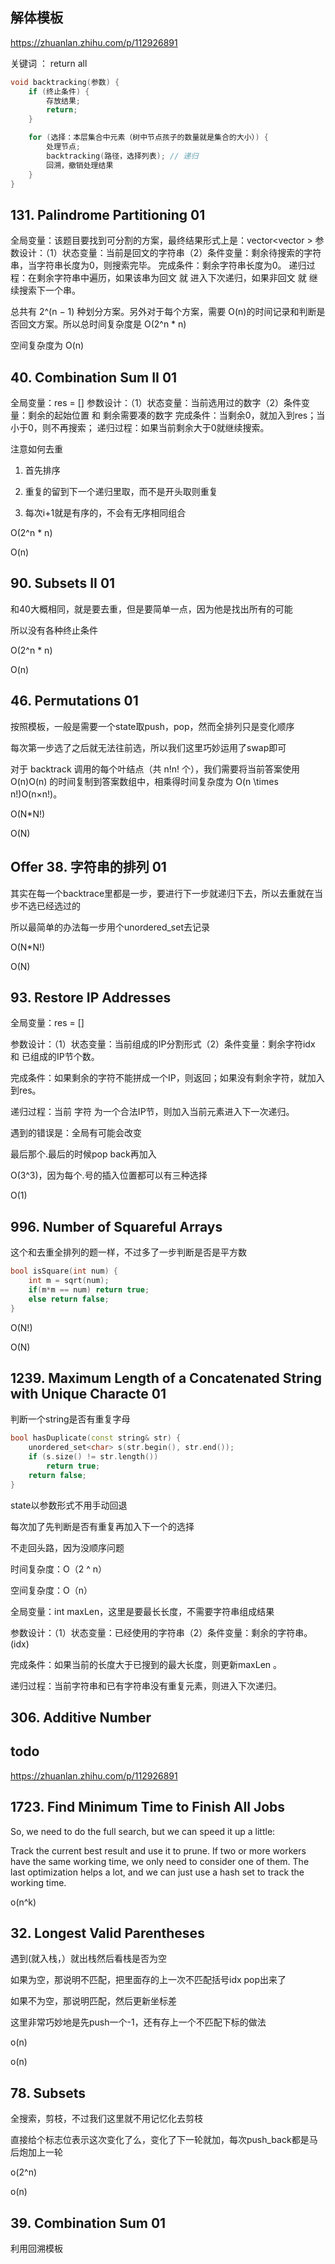 ## 解体模板

https://zhuanlan.zhihu.com/p/112926891

关键词 ： return all 

```cpp
void backtracking(参数) {
    if (终止条件) {
        存放结果;
        return;
    }

    for (选择：本层集合中元素（树中节点孩子的数量就是集合的大小）) {
        处理节点;
        backtracking(路径，选择列表); // 递归
        回溯，撤销处理结果
    }
}
```

## 131. Palindrome Partitioning 01 
 
全局变量：该题目要找到可分割的方案，最终结果形式上是：vector<vector<string> >
参数设计：（1）状态变量：当前是回文的字符串（2）条件变量：剩余待搜索的字符串，当字符串长度为0，则搜索完毕。
完成条件：剩余字符串长度为0。
递归过程：在剩余字符串中遍历，如果该串为回文 就 进入下次递归，如果非回文 就 继续搜索下一个串。

总共有 2^(n − 1) 种划分方案。另外对于每个方案，需要 O(n)的时间记录和判断是否回文方案。所以总时间复杂度是 O(2^n * n)

空间复杂度为 O(n)

## 40. Combination Sum II 01 

全局变量：res = []
参数设计：（1）状态变量：当前选用过的数字（2）条件变量：剩余的起始位置 和 剩余需要凑的数字
完成条件：当剩余0，就加入到res；当小于0，则不再搜索；
递归过程：如果当前剩余大于0就继续搜索。

注意如何去重

1. 首先排序

2. 重复的留到下一个递归里取，而不是开头取则重复

3. 每次i+1就是有序的，不会有无序相同组合

O(2^n * n)

O(n)
  
## 90. Subsets II 01 

和40大概相同，就是要去重，但是要简单一点，因为他是找出所有的可能

所以没有各种终止条件

O(2^n * n)

O(n)

## 46. Permutations 01

按照模板，一般是需要一个state取push，pop，然而全排列只是变化顺序

每次第一步选了之后就无法往前选，所以我们这里巧妙运用了swap即可

对于 backtrack 调用的每个叶结点（共 n!n! 个），我们需要将当前答案使用 O(n)O(n) 的时间复制到答案数组中，相乘得时间复杂度为 O(n \times n!)O(n×n!)。

O(N*N!)

O(N)

## Offer 38. 字符串的排列 01

其实在每一个backtrace里都是一步，要进行下一步就递归下去，所以去重就在当步不选已经选过的

所以最简单的办法每一步用个unordered_set去记录

O(N*N!)

O(N)

## 93. Restore IP Addresses

全局变量：res = []

参数设计：（1）状态变量：当前组成的IP分割形式（2）条件变量：剩余字符idx 和 已组成的IP节个数。

完成条件：如果剩余的字符不能拼成一个IP，则返回；如果没有剩余字符，就加入到res。

递归过程：当前 字符 为一个合法IP节，则加入当前元素进入下一次递归。

遇到的错误是：全局有可能会改变

最后那个.最后的时候pop back再加入

O(3^3)，因为每个.号的插入位置都可以有三种选择

O(1)

## 996. Number of Squareful Arrays

这个和去重全排列的题一样，不过多了一步判断是否是平方数

```cpp
bool isSquare(int num) {
    int m = sqrt(num);
    if(m*m == num) return true;
    else return false;
}
```
O(N!)

O(N)

## 1239. Maximum Length of a Concatenated String with Unique Characte 01

判断一个string是否有重复字母

```cpp
bool hasDuplicate(const string& str) {
    unordered_set<char> s(str.begin(), str.end());
    if (s.size() != str.length()) 
        return true;
    return false;
}
```

state以参数形式不用手动回退

每次加了先判断是否有重复再加入下一个的选择

不走回头路，因为没顺序问题

时间复杂度：O（2 ^ n）

空间复杂度：O（n）

全局变量：int maxLen，这里是要最长长度，不需要字符串组成结果

参数设计：（1）状态变量：已经使用的字符串（2）条件变量：剩余的字符串。(idx)

完成条件：如果当前的长度大于已搜到的最大长度，则更新maxLen 。

递归过程：当前字符串和已有字符串没有重复元素，则进入下次递归。

## 306. Additive Number



## todo

https://zhuanlan.zhihu.com/p/112926891

## 1723. Find Minimum Time to Finish All Jobs

So, we need to do the full search, but we can speed it up a little:

Track the current best result and use it to prune.
If two or more workers have the same working time, we only need to consider one of them.
The last optimization helps a lot, and we can just use a hash set to track the working time.

o(n^k)

## 32. Longest Valid Parentheses

遇到(就入栈，）就出栈然后看栈是否为空

如果为空，那说明不匹配，把里面存的上一次不匹配括号idx pop出来了

如果不为空，那说明匹配，然后更新坐标差

这里非常巧妙地是先push一个-1，还有存上一个不匹配下标的做法

o(n)

o(n)

## 78. Subsets

全搜索，剪枝，不过我们这里就不用记忆化去剪枝

直接给个标志位表示这次变化了么，变化了下一轮就加，每次push_back都是马后炮加上一轮

o(2^n)

o(n)

## 39. Combination Sum 01

利用回溯模板


